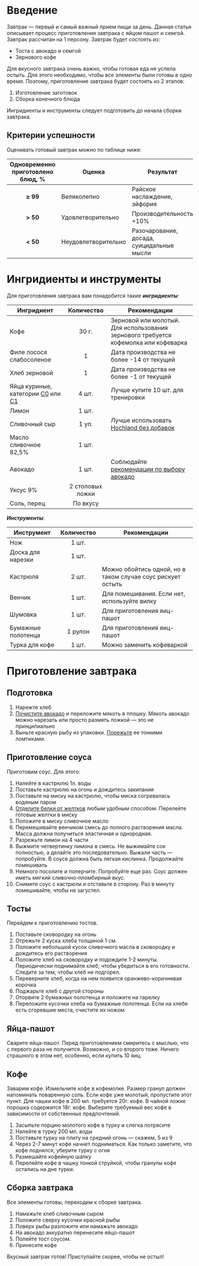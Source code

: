 # Введение
Завтрак — первый и самый важный прием пищи за день.
Данная статья описывает процесс приготовления завтрака с яйцом пашот и семгой. Завтрак рассчитан на 1 персону.
Завтрак будет состоять из:
* Тоста с авокадо и семгой
* Зернового кофе

Для вкусного завтрака очень важно, чтобы готовая еда не успела остыть. Для этого необходимо, чтобы все элементы были готовы в одно время. Поэтому, приготовление завтрака будет состоять из 2 этапов:
1. Изготовление заготовок
2. Сборка конечного блюда

Ингридиенты и инструменты следует подготовить до начала сборки завтрака.

## Критерии успешности

Оценивать готовый завтрак можно по таблице ниже:

| Одновременно приготовлено блюд, % |  Оценка | Результат|
|:-------------:|-----------|---|
| **≥ 99**| Великолепно | Райское наслаждение, эйфория
|**> 50** | Удовлетворительно| Производительность +10% 
|**< 50** | Неудовлетворительно | Разочарование, досада, суицидальные мысли

# Ингридиенты и инструменты
Для приготовления завтрака вам понадобится такие ***ингридиенты***:

| Ингридиент |  Количество | Рекомендации |
| ------------- |:-----------:|---|
| Кофе | 30 г. | Зерновой или молотый. Для использования зернового требуется кофемолка или кофеварка
|  Филе лосося слабосоленое | 1 | Дата производства не более -14 от текущей
|Хлеб зерновой | 1 | Дата производства не более -1 от текущей
| Яйца куриные, категории [С0](https://ru.wikipedia.org/wiki/%D0%AF%D0%B9%D1%86%D0%BE_(%D0%BF%D0%B8%D1%89%D0%B5%D0%B2%D0%BE%D0%B9_%D0%BF%D1%80%D0%BE%D0%B4%D1%83%D0%BA%D1%82)#%D0%9C%D0%B0%D1%80%D0%BA%D0%B8%D1%80%D0%BE%D0%B2%D0%BA%D0%B0_%D0%BA%D1%83%D1%80%D0%B8%D0%BD%D1%8B%D1%85_%D1%8F%D0%B8%D1%86) или [С1](https://ru.wikipedia.org/wiki/%D0%AF%D0%B9%D1%86%D0%BE_(%D0%BF%D0%B8%D1%89%D0%B5%D0%B2%D0%BE%D0%B9_%D0%BF%D1%80%D0%BE%D0%B4%D1%83%D0%BA%D1%82)#%D0%9C%D0%B0%D1%80%D0%BA%D0%B8%D1%80%D0%BE%D0%B2%D0%BA%D0%B0_%D0%BA%D1%83%D1%80%D0%B8%D0%BD%D1%8B%D1%85_%D1%8F%D0%B8%D1%86) | 4 шт. | Лучше купите 10 шт. для тренировки
| Лимон | 1 шт. | 
|Сливочный сыр | 1 уп. | Лучше использовать [Hochland без добавок](https://avatars.mds.yandex.net/get-mpic/1750207/img_id6040164840982075267.jpeg/9hq)
| Масло сливочное 82,5% | 1 шт. | 
| Авокадо | 1 шт. | Соблюдайте [рекомендации по выбору авокадо](https://lifehacker.ru/how-to-choose-avokado/)
|Уксус 9% | 2 столовых ложки | 
| Соль, перец | По вкусу | 

***Инструменты***:

| Инструмент |  Количество | Рекомендации |
| ------------- |:-----------:|---|
Нож | 1 шт. | 
Доска для нарезки | 1 шт. |
Кастрюля | 2 шт. | Можно обойтись одной, но в таком случае соус рискует остыть 
Венчик | 1 шт. | Для помешивания. Если нет, используйте вилку
Шумовка | 1 шт. | Для приготовления яиц-пашот
Бумажные полотенца | 1 рулон |  Для приготовления яиц-пашот
| Турка для кофе | 1 шт. | Можно заменить кофеваркой
# Приготовление завтрака
## Подготовка

1. Нарежте хлеб
2. [Почистите авокадо](https://povar.me/advices/kak-chistit-avokado/) и переложите мякоть в плошку. Мякоть авокадо можно нарезать или просто размять ложкой — это не принципиально
3. Выньте красную рыбу из упаковки. [Порежьте](https://youtu.be/OWjqcyhhXD8) ее тонкими ломтиками. 
## Приготовление соуса

Приготовим соус.
Для этого:
1. Налейте в кастрюлю 1л. воды
2. Поставьте кастрюлю на огонь и дождитесь закипания
2. Поставьте на миску на кастрюлю, чтобы миска согревалась водяным паром
3. [Отделите белки от желтков](https://bit.ua/2018/02/kak-otdelit-zheltki-ot-belkov/) любым удобным способом. Перелейте готовые желтки в миску
3. Положите в миску сливочное масло 
4. Перемешивайте венчиком смесь до полного растворения масла. Масса должна получиться эластичная и однородная. 
5. Разрежьте лимон на 4 части
6. Выжмите четвертинку лимона в смесь. Не выжимайте сок полностью, а делайте это последовательно. Выжали часть — попробуйте. В соусе должна быть легкая кислинка. Продолжайте помешивать
7. Немного посолите и поперчите. Попробуйте еще раз. Соус должен иметь мягкий сливочно-пломбирный вкус. 
8. Снимите соус с кастрюли и отставьте в сторону. Раз в минуту помешивайте, чтобы не загустел.

## Тосты

Перейдем к приготовлению тостов.
1. Поставьте сковородку на огонь
2. Отрежьте 2 куска хлеба толщиной 1 см. 
3. Положите небольшой кусок сливочного масла в сковородку и дождитесь его растворения
4. Положите хлеб на сковородку и подождите 1-2 минуты. Периодически поднимайте хлеб, чтобы убедиться в его готовности. Следите за тем, чтобы хлеб не подгорел.
5. Переверните хлеб, когда на нем появится оранжево-коричневая корочка
6. Поджарьте хлеб с другой стороны 
7. Оторвите 2 бумажных полотенца и положите на тарелку
8. Переложите кусочки хлеба на бумажные полотенца. Если на хлебе есть сгоревшие места, счистите их ножом. 

## Яйца-пашот

Сварите яйца-пашот. Перед приготовлением смиритесь с мыслью, что с первого раза не получится. Возможно, и со второго тоже. Ничего страшного в этом нет, особенно, если купить 10 яиц. 

## Кофе

Заварим кофе. 
Измельчите кофе в кофемолке. Размер гранул должен напоминать поваренную соль. Если кофе уже молотый, пропустите этот пункт. 
Для чашки кофе в 200 мл. требуется 20г. кофе. В чайной ложке порошка содержится 18г. кофе. Выберите требуемый вес кофе в зависимости от собственных предпочтений.

1. Засыпьте порцию молотого кофе в турку и слегка потрясите
3. Налейте в турку 200 мл. воды
4. Поставьте турку на плиту на средний огонь — скажем, 5 из 9
5. Через 2-7 минут кофе начнет подниматься. Как только заметите, что кофе поднялся, уберите турку с огня
6. Размешайте кофейную шапку
7. Перелейте кофе в чашку тонкой струйкой, чтобы гранулы кофе остались на дне турки.

## Сборка завтрака

Все элементы готовы, переходим к сборке завтрака.
1. Намажьте хлеб сливочным сыром
2. Положите сверху кусочки красной рыбы
3. Поверх рыбы разложите или намажьте авокадо
4. На авокадо аккуратно перенесите яйцо-пашот
5. Полейте тост соусом.
6. Принесите кофе

Вкусный завтрак готов! Приступайте скорее, чтобы не остыл!